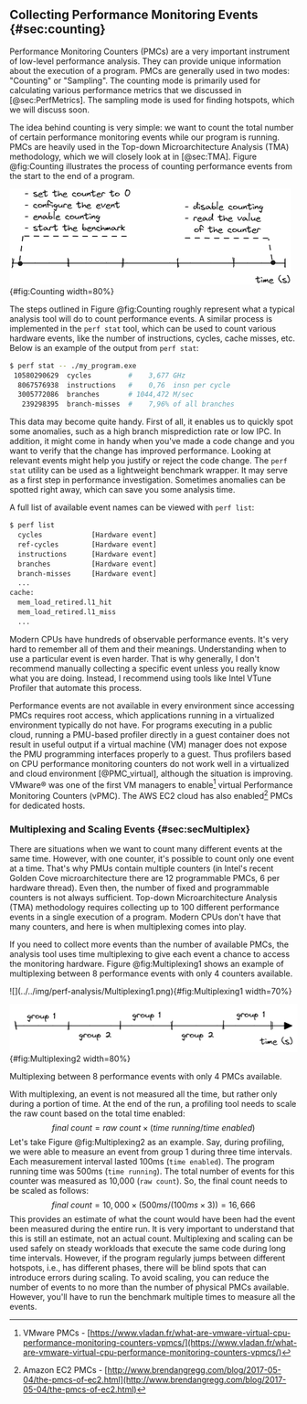 ## Collecting Performance Monitoring Events {#sec:counting}

Performance Monitoring Counters (PMCs) are a very important instrument of low-level performance analysis. They can provide unique information about the execution of a program. PMCs are generally used in two modes: "Counting" or "Sampling". The counting mode is primarily used for calculating various performance metrics that we discussed in [@sec:PerfMetrics]. The sampling mode is used for finding hotspots, which we will discuss soon.

The idea behind counting is very simple: we want to count the total number of certain performance monitoring events while our program is running. PMCs are heavily used in the Top-down Microarchitecture Analysis (TMA) methodology, which we will closely look at in [@sec:TMA]. Figure @fig:Counting illustrates the process of counting performance events from the start to the end of a program.

![Counting performance events.](../../img/perf-analysis/CountingFlow.png){#fig:Counting width=80%}

The steps outlined in Figure @fig:Counting roughly represent what a typical analysis tool will do to count performance events. A similar process is implemented in the `perf stat` tool, which can be used to count various hardware events, like the number of instructions, cycles, cache misses, etc. Below is an example of the output from `perf stat`:

```bash
$ perf stat -- ./my_program.exe
 10580290629  cycles         #    3,677 GHz
  8067576938  instructions   #    0,76  insn per cycle
  3005772086  branches       # 1044,472 M/sec
   239298395  branch-misses  #    7,96% of all branches 
```

This data may become quite handy. First of all, it enables us to quickly spot some anomalies, such as a high branch misprediction rate or low IPC. In addition, it might come in handy when you've made a code change and you want to verify that the change has improved performance. Looking at relevant events might help you justify or reject the code change. The `perf stat` utility can be used as a lightweight benchmark wrapper. It may serve as a first step in performance investigation. Sometimes anomalies can be spotted right away, which can save you some analysis time.

A full list of available event names can be viewed with `perf list`:

```bash
$ perf list
  cycles            [Hardware event]
  ref-cycles        [Hardware event]
  instructions      [Hardware event]
  branches          [Hardware event]
  branch-misses     [Hardware event]
  ...
cache:
  mem_load_retired.l1_hit
  mem_load_retired.l1_miss
  ...
```

Modern CPUs have hundreds of observable performance events. It's very hard to remember all of them and their meanings. Understanding when to use a particular event is even harder. That is why generally, I don't recommend manually collecting a specific event unless you really know what you are doing. Instead, I recommend using tools like Intel VTune Profiler that automate this process.

Performance events are not available in every environment since accessing PMCs requires root access, which applications running in a virtualized environment typically do not have. For programs executing in a public cloud, running a PMU-based profiler directly in a guest container does not result in useful output if a virtual machine (VM) manager does not expose the PMU programming interfaces properly to a guest. Thus profilers based on CPU performance monitoring counters do not work well in a virtualized and cloud environment [@PMC_virtual], although the situation is improving. VMware® was one of the first VM managers to enable[^4] virtual Performance Monitoring Counters (vPMC). The AWS EC2 cloud has also enabled[^5] PMCs for dedicated hosts.

### Multiplexing and Scaling Events {#sec:secMultiplex}

There are situations when we want to count many different events at the same time. However, with one counter, it's possible to count only one event at a time. That's why PMUs contain multiple counters (in Intel's recent Golden Cove microarchitecture there are 12 programmable PMCs, 6 per hardware thread). Even then, the number of fixed and programmable counters is not always sufficient. Top-down Microarchitecture Analysis (TMA) methodology requires collecting up to 100 different performance events in a single execution of a program. Modern CPUs don't have that many counters, and here is when multiplexing comes into play.

If you need to collect more events than the number of available PMCs, the analysis tool uses time multiplexing to give each event a chance to access the monitoring hardware. Figure @fig:Multiplexing1 shows an example of multiplexing between 8 performance events with only 4 counters available.

<div id="fig:Multiplexing">
![](../../img/perf-analysis/Multiplexing1.png){#fig:Multiplexing1 width=70%}

![](../../img/perf-analysis/Multiplexing2.png){#fig:Multiplexing2 width=80%}

Multiplexing between 8 performance events with only 4 PMCs available.
</div>

With multiplexing, an event is not measured all the time, but rather only during a portion of time. At the end of the run, a profiling tool needs to scale the raw count based on the total time enabled:
$$
final~count = raw~count \times ( time~running / time~enabled )
$$
Let's take Figure @fig:Multiplexing2 as an example. Say, during profiling, we were able to measure an event from group 1 during three time intervals. Each measurement interval lasted 100ms (`time enabled`). The program running time was 500ms (`time running`). The total number of events for this counter was measured as 10,000 (`raw count`). So, the final count needs to be scaled as follows:
$$
final~count = 10,000 \times ( 500ms / ( 100ms \times 3) ) = 16,666
$$
This provides an estimate of what the count would have been had the event been measured during the entire run. It is very important to understand that this is still an estimate, not an actual count. Multiplexing and scaling can be used safely on steady workloads that execute the same code during long time intervals. However, if the program regularly jumps between different hotspots, i.e., has different phases, there will be blind spots that can introduce errors during scaling. To avoid scaling, you can reduce the number of events to no more than the number of physical PMCs available. However, you'll have to run the benchmark multiple times to measure all the events.

[^4]: VMware PMCs - [https://www.vladan.fr/what-are-vmware-virtual-cpu-performance-monitoring-counters-vpmcs/](https://www.vladan.fr/what-are-vmware-virtual-cpu-performance-monitoring-counters-vpmcs/)
[^5]: Amazon EC2 PMCs - [http://www.brendangregg.com/blog/2017-05-04/the-pmcs-of-ec2.html](http://www.brendangregg.com/blog/2017-05-04/the-pmcs-of-ec2.html)
